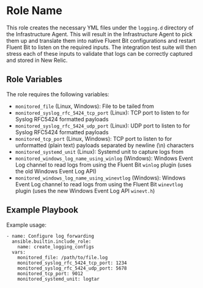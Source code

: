 Role Name
=========

This role creates the necessary YML files under the `logging.d` directory of the Infrastructure Agent. This will result in
the Infrastructure Agent to pick them up and translate them into native Fluent Bit configurations and restart Fluent Bit
to listen on the required inputs. The integration test suite will then stress each of these inputs to validate that logs 
can be correctly captured and stored in New Relic.

Role Variables
--------------

The role requires the following variables:
- `monitored_file` (Linux, Windows): File to be tailed from
- `monitored_syslog_rfc_5424_tcp_port` (Linux): TCP port to listen to for Syslog RFC5424 formatted payloads
- `monitored_syslog_rfc_5424_udp_port` (Linux): UDP port to listen to for Syslog RFC5424 formatted payloads
- `monitored_tcp_port` (Linux, Windows): TCP port to listen to for unformatted (plain text) payloads separated by newline (\n) characters
- `monitored_systemd_unit` (Linux): Systemd unit to capture logs from
- `monitored_windows_log_name_using_winlog` (Windows): Windows Event Log channel to read logs from using the Fluent Bit `winlog` plugin (uses the old Windows Event Log API)
- `monitored_windows_log_name_using_winevtlog` (Windows): Windows Event Log channel to read logs from using the Fluent Bit `winevtlog` plugin (uses the new Windows Event Log API `winevt.h`)


Example Playbook
----------------

Example usage:

    - name: Configure log forwarding
      ansible.builtin.include_role:
        name: create_logging_configs
      vars:
        monitored_file: /path/to/file.log
        monitored_syslog_rfc_5424_tcp_port: 1234
        monitored_syslog_rfc_5424_udp_port: 5678
        monitored_tcp_port: 9012
        monitored_systemd_unit: logtar